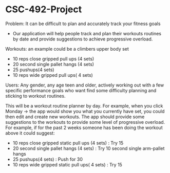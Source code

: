 # CSC-492-Project
Problem: It can be difficult to plan and accurately track your fitness goals
-	Our application will help people track and plan their workouts routines by date and provide suggestions to achieve progressive overload.


Workouts: an example could be a climbers upper body set
-	10 reps close gripped pull ups (4 sets)
-	20 second single pallet hangs (4 sets)
-	25 pushups(4 sets)
-	10 reps wide gripped pull ups( 4 sets)


Users: Any gender, any age teen and older, actively working out with a few specific performance goals who want find some difficulty planning and sticking to workout routines.

This will be a workout routine planner by day. For example, when you click Monday -> the app would show you what you currently have set, you could then edit and create new workouts.
The app should provide some suggestions to the workouts to provide some level of progressive overload. For example, if for the past 2 weeks someone has been doing  the workout above it could suggest:
-	10 reps close gripped static pull ups (4 sets) : Try 15 
-	20 second single pallet hangs (4 sets) : Try 10 second single arm-pallet hangs
-	25 pushups(4 sets) : Push for 30
-	10 reps wide gripped static pull ups( 4 sets) : Try 15
